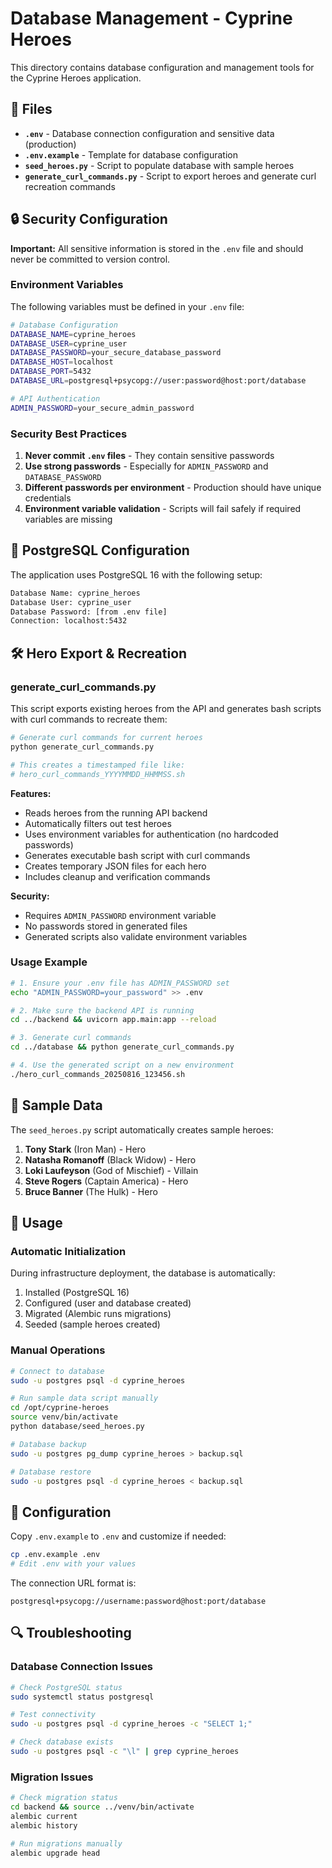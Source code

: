 # Database Management - Cyprine Heroes

This directory contains database configuration and management tools for the Cyprine Heroes application.

## 📁 Files

- **`.env`** - Database connection configuration and sensitive data (production)
- **`.env.example`** - Template for database configuration
- **`seed_heroes.py`** - Script to populate database with sample heroes
- **`generate_curl_commands.py`** - Script to export heroes and generate curl recreation commands

## 🔒 Security Configuration

**Important:** All sensitive information is stored in the `.env` file and should never be committed to version control.

### Environment Variables

The following variables must be defined in your `.env` file:

```bash
# Database Configuration
DATABASE_NAME=cyprine_heroes
DATABASE_USER=cyprine_user
DATABASE_PASSWORD=your_secure_database_password
DATABASE_HOST=localhost
DATABASE_PORT=5432
DATABASE_URL=postgresql+psycopg://user:password@host:port/database

# API Authentication
ADMIN_PASSWORD=your_secure_admin_password
```

### Security Best Practices

1. **Never commit `.env` files** - They contain sensitive passwords
2. **Use strong passwords** - Especially for `ADMIN_PASSWORD` and `DATABASE_PASSWORD`
3. **Different passwords per environment** - Production should have unique credentials
4. **Environment variable validation** - Scripts will fail safely if required variables are missing

## 🐘 PostgreSQL Configuration

The application uses PostgreSQL 16 with the following setup:

```bash
Database Name: cyprine_heroes
Database User: cyprine_user
Database Password: [from .env file]
Connection: localhost:5432
```

## 🛠️ Hero Export & Recreation

### generate_curl_commands.py

This script exports existing heroes from the API and generates bash scripts with curl commands to recreate them:

```bash
# Generate curl commands for current heroes
python generate_curl_commands.py

# This creates a timestamped file like:
# hero_curl_commands_YYYYMMDD_HHMMSS.sh
```

**Features:**
- Reads heroes from the running API backend
- Automatically filters out test heroes
- Uses environment variables for authentication (no hardcoded passwords)
- Generates executable bash script with curl commands
- Creates temporary JSON files for each hero
- Includes cleanup and verification commands

**Security:**
- Requires `ADMIN_PASSWORD` environment variable
- No passwords stored in generated files
- Generated scripts also validate environment variables

### Usage Example

```bash
# 1. Ensure your .env file has ADMIN_PASSWORD set
echo "ADMIN_PASSWORD=your_password" >> .env

# 2. Make sure the backend API is running
cd ../backend && uvicorn app.main:app --reload

# 3. Generate curl commands
cd ../database && python generate_curl_commands.py

# 4. Use the generated script on a new environment
./hero_curl_commands_20250816_123456.sh
```

## 🎯 Sample Data

The `seed_heroes.py` script automatically creates sample heroes:

1. **Tony Stark** (Iron Man) - Hero
2. **Natasha Romanoff** (Black Widow) - Hero  
3. **Loki Laufeyson** (God of Mischief) - Villain
4. **Steve Rogers** (Captain America) - Hero
5. **Bruce Banner** (The Hulk) - Hero

## 🚀 Usage

### Automatic Initialization
During infrastructure deployment, the database is automatically:
1. Installed (PostgreSQL 16)
2. Configured (user and database created)
3. Migrated (Alembic runs migrations)
4. Seeded (sample heroes created)

### Manual Operations

```bash
# Connect to database
sudo -u postgres psql -d cyprine_heroes

# Run sample data script manually
cd /opt/cyprine-heroes
source venv/bin/activate
python database/seed_heroes.py

# Database backup
sudo -u postgres pg_dump cyprine_heroes > backup.sql

# Database restore  
sudo -u postgres psql -d cyprine_heroes < backup.sql
```

## 🔧 Configuration

Copy `.env.example` to `.env` and customize if needed:

```bash
cp .env.example .env
# Edit .env with your values
```

The connection URL format is:
```
postgresql+psycopg://username:password@host:port/database
```

## 🔍 Troubleshooting

### Database Connection Issues
```bash
# Check PostgreSQL status
sudo systemctl status postgresql

# Test connectivity
sudo -u postgres psql -d cyprine_heroes -c "SELECT 1;"

# Check database exists
sudo -u postgres psql -c "\l" | grep cyprine_heroes
```

### Migration Issues
```bash
# Check migration status
cd backend && source ../venv/bin/activate
alembic current
alembic history

# Run migrations manually
alembic upgrade head
```